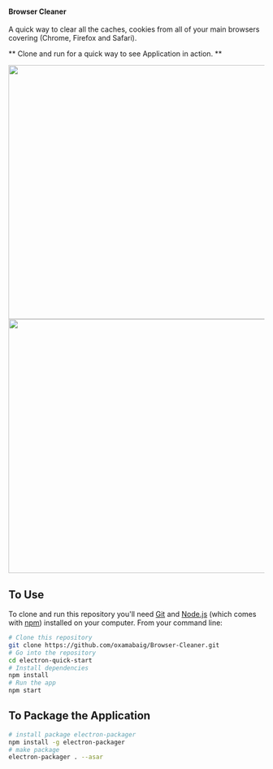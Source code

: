 #### Browser Cleaner
A quick way to clear all the caches, cookies from all of your main browsers covering (Chrome, Firefox and Safari).

** Clone and run for a quick way to see Application in action. **

<img width="700" height="500" src="https://github.com/usama-akram-gt/Browser-Cleaner/tree/master/Demo/frame2.jpg"/>
<img width="700" height="500" src="https://github.com/usama-akram-gt/Browser-Cleaner/tree/master/Demo/frame1.jpg"/>

## To Use

To clone and run this repository you'll need [Git](https://git-scm.com) and [Node.js](https://nodejs.org/en/download/) (which comes with [npm](http://npmjs.com)) installed on your computer. From your command line:

```bash
# Clone this repository
git clone https://github.com/oxamabaig/Browser-Cleaner.git
# Go into the repository
cd electron-quick-start
# Install dependencies
npm install
# Run the app
npm start
```
## To Package the Application

```bash
# install package electron-packager
npm install -g electron-packager
# make package
electron-packager . --asar
```
